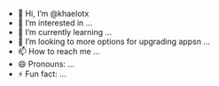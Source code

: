 - 👋 Hi, I’m @khaelotx
- 👀 I’m interested in ...
- 🌱 I’m currently learning ...
- 💞️ I’m looking to more options for upgrading appsn ...
- 📫 How to reach me ...
- 😄 Pronouns: ...
- ⚡ Fun fact: ...

<!---
khaelotx/khaelotx is a ✨ special ✨ repository because its `README.md` (this file) appears on your GitHub profile.
You can click the Preview link to take a look at your changes.
--->
